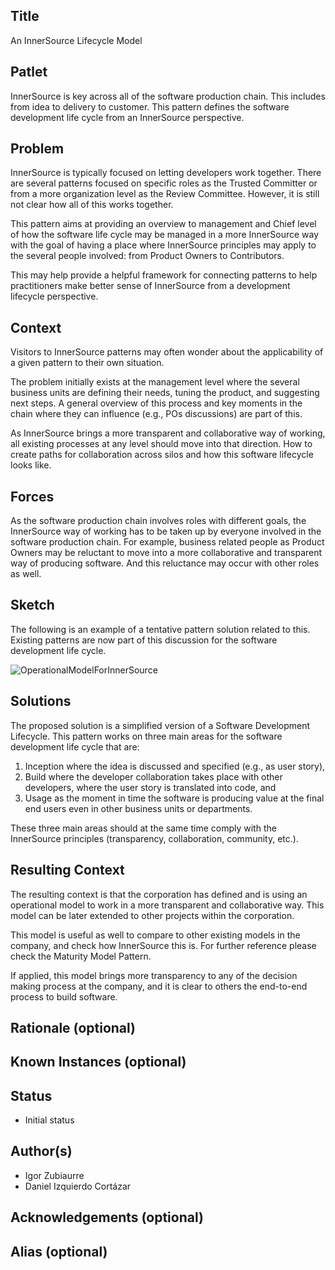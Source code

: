 ## Title

An InnerSource Lifecycle Model

## Patlet

InnerSource is key across all of the software production chain. This includes from idea to delivery to customer. This pattern defines the software development life cycle from an InnerSource perspective.

## Problem

InnerSource is typically focused on letting developers work together. There are several patterns focused on specific roles as the Trusted Committer or from a more organization level as the Review Committee. However, it is still not clear how all of this works together.

This pattern aims at providing an overview to management and Chief level of how the software life cycle may be managed in a more InnerSource way with the goal of having a place where InnerSource principles may apply to the several people involved: from Product Owners to Contributors.

This may help provide a helpful framework for connecting patterns to help practitioners make better sense of InnerSource from a development lifecycle perspective.

## Context

Visitors to InnerSource patterns may often wonder about the applicability of a given pattern to their own situation.

The problem initially exists at the management level where the several business units are defining their needs, tuning the product, and suggesting next steps. A general overview of this process and key moments in the chain where they can influence (e.g., POs discussions) are part of this.

As InnerSource brings a more transparent and collaborative way of working, all existing processes at any level should move into that direction. How to create paths for collaboration across silos and how this software lifecycle looks like.

## Forces

As the software production chain involves roles with different goals, the InnerSource way of working has to be taken up by everyone involved in the software production chain. For example, business related people as Product Owners may be reluctant to move into a more collaborative and transparent way of producing software. And this reluctance may occur with other roles as well.

## Sketch

The following is an example of a tentative pattern solution related to this. Existing patterns are now part of this discussion for the software development life cycle.

![OperationalModelForInnerSource](https://user-images.githubusercontent.com/469119/142229499-e05c60e8-0e8f-4f24-9578-ca05ba4cdab0.png)

## Solutions

The proposed solution is a simplified version of a Software Development Lifecycle. This pattern works on three main areas for the software development life cycle that are:

1. Inception where the idea is discussed and specified (e.g., as user story),
2. Build where the developer collaboration takes place with other developers, where the user story is translated into code, and
3. Usage as the moment in time the software is producing value at the final end users even in other business units or departments.

These three main areas should at the same time comply with the InnerSource principles (transparency, collaboration, community, etc.).

## Resulting Context

The resulting context is that the corporation has defined and is using an operational model to work in a more transparent and collaborative way. This model can be later extended to other projects within the corporation.

This model is useful as well to compare to other existing models in the company, and check how InnerSource this is. For further reference please check the Maturity Model Pattern.

If applied, this model brings more transparency to any of the decision making process at the company, and it is clear to others the end-to-end process to build software.

## Rationale (optional)

## Known Instances (optional)

## Status

* Initial status

## Author(s)

* Igor Zubiaurre
* Daniel Izquierdo Cortázar

## Acknowledgements (optional)

## Alias (optional)
